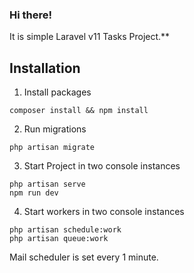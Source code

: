 ### Hi there!
It is simple Laravel v11 Tasks Project.**

## Installation
1. Install packages
``` 
composer install && npm install 
```
2. Run migrations
``` 
php artisan migrate
```
3. Start Project in two console instances
```
php artisan serve
npm run dev
```
4. Start workers in two console instances
```
php artisan schedule:work
php artisan queue:work
```

Mail scheduler is set every 1 minute.
